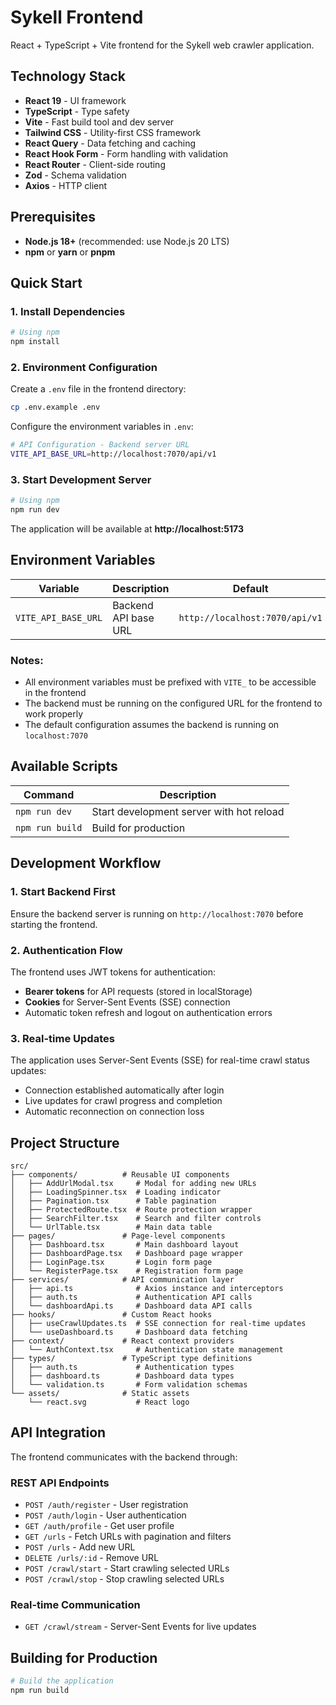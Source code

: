 # Sykell Frontend

React + TypeScript + Vite frontend for the Sykell web crawler application.

## Technology Stack

- **React 19** - UI framework
- **TypeScript** - Type safety
- **Vite** - Fast build tool and dev server
- **Tailwind CSS** - Utility-first CSS framework
- **React Query** - Data fetching and caching
- **React Hook Form** - Form handling with validation
- **React Router** - Client-side routing
- **Zod** - Schema validation
- **Axios** - HTTP client

## Prerequisites

- **Node.js 18+** (recommended: use Node.js 20 LTS)
- **npm** or **yarn** or **pnpm**

## Quick Start

### 1. Install Dependencies

```bash
# Using npm
npm install
```

### 2. Environment Configuration

Create a `.env` file in the frontend directory:

```bash
cp .env.example .env
```

Configure the environment variables in `.env`:

```bash
# API Configuration - Backend server URL
VITE_API_BASE_URL=http://localhost:7070/api/v1
```

### 3. Start Development Server

```bash
# Using npm
npm run dev
```

The application will be available at **http://localhost:5173**

## Environment Variables

| Variable | Description | Default | Required |
|----------|-------------|---------|----------|
| `VITE_API_BASE_URL` | Backend API base URL | `http://localhost:7070/api/v1` | Yes |

### Notes:
- All environment variables must be prefixed with `VITE_` to be accessible in the frontend
- The backend must be running on the configured URL for the frontend to work properly
- The default configuration assumes the backend is running on `localhost:7070`

## Available Scripts

| Command | Description |
|---------|-------------|
| `npm run dev` | Start development server with hot reload |
| `npm run build` | Build for production |

## Development Workflow

### 1. Start Backend First
Ensure the backend server is running on `http://localhost:7070` before starting the frontend.

### 2. Authentication Flow
The frontend uses JWT tokens for authentication:
- **Bearer tokens** for API requests (stored in localStorage)
- **Cookies** for Server-Sent Events (SSE) connection
- Automatic token refresh and logout on authentication errors

### 3. Real-time Updates
The application uses Server-Sent Events (SSE) for real-time crawl status updates:
- Connection established automatically after login
- Live updates for crawl progress and completion
- Automatic reconnection on connection loss

## Project Structure

```
src/
├── components/          # Reusable UI components
│   ├── AddUrlModal.tsx     # Modal for adding new URLs
│   ├── LoadingSpinner.tsx  # Loading indicator
│   ├── Pagination.tsx      # Table pagination
│   ├── ProtectedRoute.tsx  # Route protection wrapper
│   ├── SearchFilter.tsx    # Search and filter controls
│   └── UrlTable.tsx        # Main data table
├── pages/               # Page-level components
│   ├── Dashboard.tsx       # Main dashboard layout
│   ├── DashboardPage.tsx   # Dashboard page wrapper
│   ├── LoginPage.tsx       # Login form page
│   └── RegisterPage.tsx    # Registration form page
├── services/            # API communication layer
│   ├── api.ts              # Axios instance and interceptors
│   ├── auth.ts             # Authentication API calls
│   └── dashboardApi.ts     # Dashboard data API calls
├── hooks/               # Custom React hooks
│   ├── useCrawlUpdates.ts  # SSE connection for real-time updates
│   └── useDashboard.ts     # Dashboard data fetching
├── context/             # React context providers
│   └── AuthContext.tsx     # Authentication state management
├── types/               # TypeScript type definitions
│   ├── auth.ts             # Authentication types
│   ├── dashboard.ts        # Dashboard data types
│   └── validation.ts       # Form validation schemas
└── assets/              # Static assets
    └── react.svg           # React logo
```

## API Integration

The frontend communicates with the backend through:

### REST API Endpoints
- `POST /auth/register` - User registration
- `POST /auth/login` - User authentication
- `GET /auth/profile` - Get user profile
- `GET /urls` - Fetch URLs with pagination and filters
- `POST /urls` - Add new URL
- `DELETE /urls/:id` - Remove URL
- `POST /crawl/start` - Start crawling selected URLs
- `POST /crawl/stop` - Stop crawling selected URLs

### Real-time Communication
- `GET /crawl/stream` - Server-Sent Events for live updates

## Building for Production

```bash
# Build the application
npm run build
```
